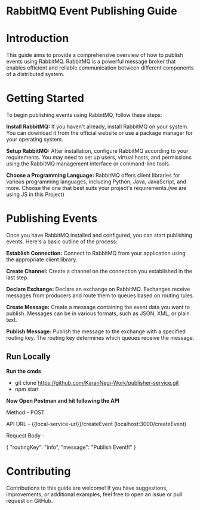 # RabbitMQ Event Publishing Guide
# Introduction
This guide aims to provide a comprehensive overview of how to publish events using RabbitMQ. RabbitMQ is a powerful message broker that enables efficient and reliable communication between different components of a distributed system.

# Getting Started
To begin publishing events using RabbitMQ, follow these steps:

**Install RabbitMQ:** If you haven't already, install RabbitMQ on your system. You can download it from the official website or use a package manager for your operating system.

**Setup RabbitMQ:** After installation, configure RabbitMQ according to your requirements. You may need to set up users, virtual hosts, and permissions using the RabbitMQ management interface or command-line tools.

**Choose a Programming Language:** RabbitMQ offers client libraries for various programming languages, including Python, Java, JavaScript, and more. Choose the one that best suits your project's requirements.(we are using JS in this Project)


# Publishing Events
Once you have RabbitMQ installed and configured, you can start publishing events. Here's a basic outline of the process:

**Establish Connection:**
Connect to RabbitMQ from your application using the appropriate client library.

**Create Channel:**
Create a channel on the connection you established in the last step.

**Declare Exchange:**
Declare an exchange on RabbitMQ. Exchanges receive messages from producers and route them to queues based on routing rules.

**Create Message:**
Create a message containing the event data you want to publish. Messages can be in various formats, such as JSON, XML, or plain text.

**Publish Message:** 
Publish the message to the exchange with a specified routing key. The routing key determines which queues receive the message.

## Run Locally

**Run the cmds**
- git clone https://github.com/KaranNegi-Work/publisher-service.git
- npm start

**Now Open Postman and hit following the API**

Method - POST

API URL - {{local-service-url}}/createEvent (localhost:3000/createEvent)

Request Body -

{
    "routingKey": "info",
    "message": "Publish Event!!"
}


# Contributing
Contributions to this guide are welcome! If you have suggestions, improvements, or additional examples, feel free to open an issue or pull request on GitHub.